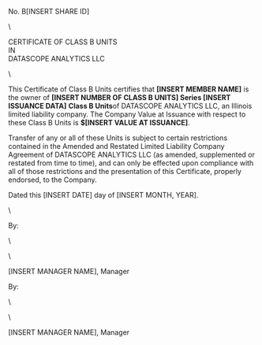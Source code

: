 No. B[INSERT SHARE ID]

\

CERTIFICATE OF CLASS B UNITS\
IN\
DATASCOPE ANALYTICS LLC

\

This Certificate of Class B Units certifies that
**[INSERT MEMBER NAME]** is the owner of **[INSERT NUMBER OF CLASS B UNITS] Series
[INSERT ISSUANCE DATA]** **Class B Units**of DATASCOPE ANALYTICS
LLC, an Illinois limited liability company. The Company Value at
Issuance with respect to these Class B Units is
**\$[INSERT VALUE AT ISSUANCE]**.

Transfer of any or all of these Units is subject to certain restrictions
contained in the Amended and Restated Limited Liability Company
Agreement of DATASCOPE ANALYTICS LLC (as amended, supplemented or
restated from time to time), and can only be effected upon compliance
with all of those restrictions and the presentation of this Certificate,
properly endorsed, to the Company.

Dated this [INSERT DATE] day of [INSERT MONTH, YEAR].

\

By:

\

\

[INSERT MANAGER NAME], Manager

By:

\

\

[INSERT MANAGER NAME], Manager

